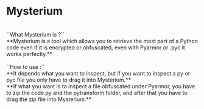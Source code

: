 # Mysterium
<br>
``What Mysterium is ?``<br>
**Mysterium is a tool which allows you to retrieve the most part of a Python code even if it is encrypted or obfuscated, even with Pyarmor or .pyc it works perfectly.**<br>
<br>
``How to use :``<br>
**It depends what you want to inspect, but if you want to inspect a py or pyc file you only have to drag it into Mysterium.**<br>
**If what you want is to inspect a file obfuscated under Pyarmor, you have to zip the code.py and the pytransform folder, and after that you have to drag the zip file into Mysterium.**<br>
